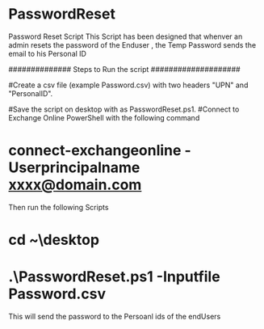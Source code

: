 # PasswordReset
Password Reset Script
This Script has been designed that whenver an admin resets the password of the Enduser , the Temp Password sends the email to his Personal ID

############## Steps to Run the script #################### 

#Create a csv file (example Password.csv) with two headers "UPN" and "PersonalID".

#Save the script on desktop with as PasswordReset.ps1.
#Connect to Exchange Online PowerShell with the following command
# connect-exchangeonline -Userprincipalname xxxx@domain.com
Then run the following Scripts
# cd ~\desktop
# .\PasswordReset.ps1 -Inputfile Password.csv

This will send the password to the Persoanl ids of the endUsers
